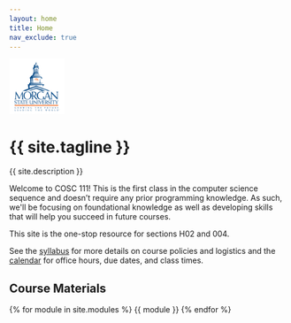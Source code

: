 ```yaml
---
layout: home
title: Home
nav_exclude: true
---
```


<div class="d-flex">
	<div>
		<img src="assets/images/morgan-state-logo.jpg" width="100" alt="Morgan State Logo" />
	</div>
	<div>
		<h1 class="mb-1">{{ site.tagline }}</h1>
		<p class="fs-6 fw-300">{{ site.description }}</p>
	</div>
</div>

<!--{% if site.announcements %}
{{ site.announcements.last }}
[Announcements](announcements.md){: .btn .btn-outline .fs-3 }
{% endif %}-->

Welcome to COSC 111! This is the first class in the computer science sequence and doesn’t require any prior programming knowledge. As such, we'll be focusing on foundational knowledge as well as developing skills that will help you succeed in future courses.

This site is the one-stop resource for sections H02 and 004.

See the [syllabus](/syllabus) for more details on course policies and logistics and the [calendar](/calendar) for office hours, due dates, and class times. 

## Course Materials
{% for module in site.modules %}
{{ module }}
{% endfor %}